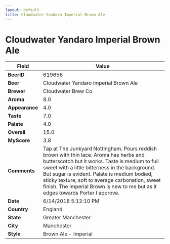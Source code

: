 ```yaml
---
layout: default
title: Cloudwater Yandaro Imperial Brown Ale
---
```


# Cloudwater Yandaro Imperial Brown Ale

| Field         | Value     |
|---------------|-----------|
| **BeerID** | 619656 |
| **Beer** | Cloudwater Yandaro Imperial Brown Ale |
| **Brewer** | Cloudwater Brew Co |
| **Aroma** | 8.0 |
| **Appearance** | 4.0 |
| **Taste** | 7.0 |
| **Palate** | 4.0 |
| **Overall** | 15.0 |
| **MyScore** | 3.8 |
| **Comments** | Tap at The Junkyard Nottingham. Pours reddish brown with thin lace. Aroma has herbs and butterscotch but it works. Taste is medium to full sweet with a little bitterness in the background. But sugar is evident. Palate is medium bodied, sticky texture, soft to average carbonation, sweet finish. The Imperial Brown is new to me but as it edges towards Porter I approve. |
| **Date** | 6/14/2018 5:12:10 PM |
| **Country** | England |
| **State** | Greater Manchester |
| **City** | Manchester |
| **Style** | Brown Ale - Imperial |
